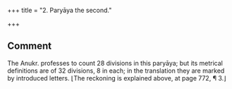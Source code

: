+++
title = "2. Paryāya the second."

+++
## Comment
The Anukr. professes to count 28 divisions in this paryāya; but its metrical definitions are of 32 divisions, 8 in each; in the translation they are marked by introduced letters. ⌊The reckoning is explained above, at page 772, ¶ 3.⌋
